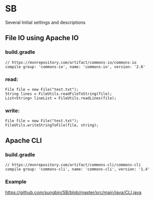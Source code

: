 # SB
Several Initial settings and descriptions

## File IO using Apache IO

### build.gradle

	// https://mvnrepository.com/artifact/commons-io/commons-io
	compile group: 'commons-io', name: 'commons-io', version: '2.6'

### read: 

	File file = new File("test.txt");
	String lines = FileUtils.readFileToString(file);
	List<String> lineList = FileUtils.readLines(file);

### write:

	File file = new File("test.txt");
	FileUtils.writeStringToFile(file, string);

## Apache CLI

### build.gradle
	// https://mvnrepository.com/artifact/commons-cli/commons-cli
	compile group: 'commons-cli', name: 'commons-cli', version: '1.4'
	
### Example

https://github.com/sungbin/SB/blob/master/src/main/java/CLI.java
